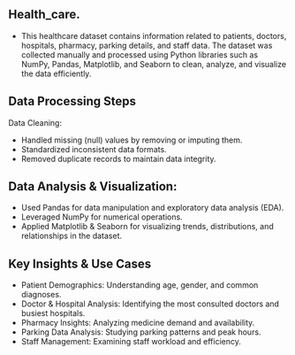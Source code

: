 Health_care.
-----------
- This healthcare dataset contains information related to patients, doctors, hospitals, pharmacy, parking details, and staff data. The dataset was collected manually and processed using Python libraries such as NumPy, Pandas, Matplotlib, and Seaborn to clean, analyze, and visualize the data efficiently.

Data Processing Steps
----------------------------
Data Cleaning:

- Handled missing (null) values by removing or imputing them.
- Standardized inconsistent data formats.
- Removed duplicate records to maintain data integrity.


Data Analysis & Visualization:
  -----------------------------------

- Used Pandas for data manipulation and exploratory data analysis (EDA).
- Leveraged NumPy for numerical operations.
- Applied Matplotlib & Seaborn for visualizing trends, distributions, and relationships in the dataset.

  
Key Insights & Use Cases
-------------------------------
- Patient Demographics: Understanding age, gender, and common diagnoses.
- Doctor & Hospital Analysis: Identifying the most consulted doctors and busiest hospitals.
- Pharmacy Insights: Analyzing medicine demand and availability.
- Parking Data Analysis: Studying parking patterns and peak hours.
- Staff Management: Examining staff workload and efficiency.
